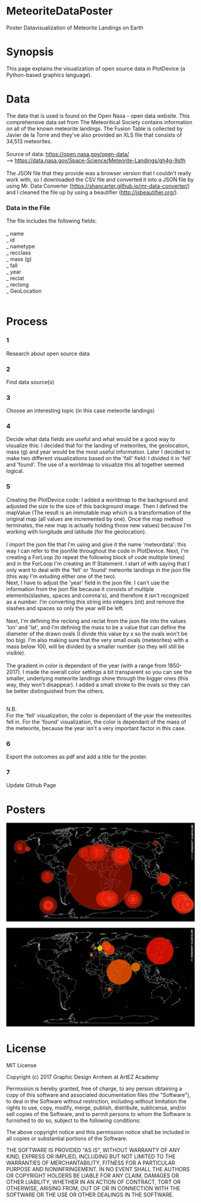 # MeteoriteDataPoster
Poster Datavisualization of Meteorite Landings on Earth

# Synopsis
This page explains the visualization of open source data in PlotDevice (a Python-based graphics language).<br>

# Data
The data that is used is found on the Open Nasa - open data website. This comprehensive data set from The Meteoritical Society contains information on all of the known meteorite landings. The Fusion Table is collected by Javier de la Torre and they've also provided an XLS file that consists of 34,513 meteorites.
<br>
<br>
Source of data:
https://open.nasa.gov/open-data/ <br>
--> https://data.nasa.gov/Space-Science/Meteorite-Landings/gh4g-9sfh
<br>
<br>
The JSON file that they provide was a browser version that I couldn't really work with, so I downloaded the CSV file and converted it into a JSON file by using Mr. Data Converter (https://shancarter.github.io/mr-data-converter/) and I cleaned the file up by using a beautifier (http://jsbeautifier.org/).

<h3> Data in the File </h3>
The file includes the following fields:<br>
<br>
_ name<br>
_ id<br>
_ nametype<br>
_ recclass<br>
_ mass (g)<br>
_ fall<br>
_ year<br>
_ reclat<br>
_ reclong<br>
_ GeoLocation<br>
<br>

# Process

<h3>1</h3>
Research about open source data <br>

<h3>2</h3>
Find data source(s) <br>

<h3>3</h3>
Choose an interesting topic (in this case meteorite landings) <br>

<h3>4</h3>
Decide what data fields are useful and what would be a good way to visualize this: I decided that for the landing of meteorites, the geolocation, mass (g) and year would be the most useful information. Later I decided to make two different visualizations based on the 'fall' field: I divided it in 'fell' and 'found'. The use of a worldmap to visualize this all together seemed logical. <br>

<h3>5</h3>
Creating the PlotDevice code: I added a worldmap to the background and adjusted the size to the size of this background image. Then I defined the mapValue (The result is an immutable map which is a transformation of the original map (all values are incremented by one). Once the map method terminates, the new map is actually holding those new values) because I'm working with longitude and latitude (for the geolocation).<br>
<br>
I import the json file that I'm using and give it the name 'meteordata': this way I can refer to the jsonfile throughout the code in PlotDevice. Next, I'm creating a ForLoop (to repeat the following block of code multiple times) and in the ForLoop I'm creating an If Statement. I start of with saying that I only want to deal with the 'fell' or 'found' meteorite landings in the json file (this way I'm exluding either one of the two).<br>
Next, I have to adjust the 'year' field in the json file. I can't use the information from the json file because it consists of multiple elements(slashes, spaces and comma's), and therefore it isn't recognized as a number. I'm converting this string into integers (int) and remove the slashes and spaces so only the year will be left. <br>
<br>
Next, I'm defining the reclong and reclat from the json file into the values 'lon' and 'lat',  and I'm defining the mass to be a value that can define the diameter of the drawn ovals (I divide this value by x so the ovals won't be too big). I'm also making sure that the very small ovals (meteorites) with a mass below 100, will be divided by a smaller number (so they will still be visible). <br>
<br>
The gradient in color is dependant of the year (with a range from 1850-2017). I made the overall color settings a bit transparent so you can see the smaller, underlying meteorite landings shine through the bigger ones (this way, they won't disappear). I added a small stroke to the ovals so they can be better distinguished from the others.<br>
<br>

N.B.<br>
For the 'fell' visualization, the color is dependant of the year the meteorites fell in. For the 'found' visualization, the color is dependant of the mass of the meteorite, because the year isn't a very important factor in this case. 

<h3>6</h3>
Export the outcomes as pdf and add a title for the poster.<br>

<h3>7</h3>
Update Github Page<br>

# Posters

![alt text](https://github.com/nndbkkr/MeteoriteDataPoster/blob/master/Artboard1.png)

![alt text](https://github.com/nndbkkr/MeteoriteDataPoster/blob/master/Artboard2.png)

# License 
MIT License

Copyright (c) 2017 Graphic Design Arnhem at ArtEZ Academy

Permission is hereby granted, free of charge, to any person obtaining a copy
of this software and associated documentation files (the "Software"), to deal
in the Software without restriction, including without limitation the rights
to use, copy, modify, merge, publish, distribute, sublicense, and/or sell
copies of the Software, and to permit persons to whom the Software is
furnished to do so, subject to the following conditions:

The above copyright notice and this permission notice shall be included in all
copies or substantial portions of the Software.

THE SOFTWARE IS PROVIDED "AS IS", WITHOUT WARRANTY OF ANY KIND, EXPRESS OR
IMPLIED, INCLUDING BUT NOT LIMITED TO THE WARRANTIES OF MERCHANTABILITY,
FITNESS FOR A PARTICULAR PURPOSE AND NONINFRINGEMENT. IN NO EVENT SHALL THE
AUTHORS OR COPYRIGHT HOLDERS BE LIABLE FOR ANY CLAIM, DAMAGES OR OTHER
LIABILITY, WHETHER IN AN ACTION OF CONTRACT, TORT OR OTHERWISE, ARISING FROM,
OUT OF OR IN CONNECTION WITH THE SOFTWARE OR THE USE OR OTHER DEALINGS IN THE
SOFTWARE.


